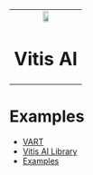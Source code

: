<table class="sphinxhide">
 <tr>
   <td align="center"><img src="https://www.xilinx.com/content/dam/xilinx/imgs/press/media-kits/corporate/xilinx-logo.png" width="30%"/><h1>Vitis AI</h1>
   </td>
 </tr>
</table>

# Examples

   - [VART](../../../demo/VART/README.md)
   - [Vitis AI Library](../../../demo/Vitis-AI-Library/README.md)
   - [Examples](../../../examples/README.md)
